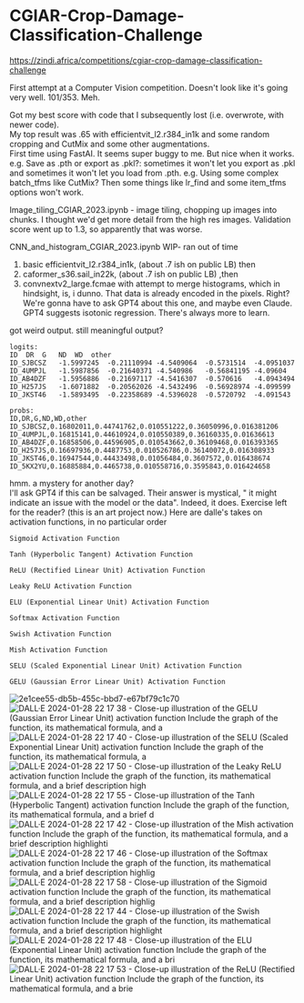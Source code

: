 # CGIAR-Crop-Damage-Classification-Challenge
https://zindi.africa/competitions/cgiar-crop-damage-classification-challenge

First attempt at a Computer Vision competition.  Doesn't look like it's going very well.  101/353.  Meh.

Got my best score with code that I subsequently lost (i.e. overwrote, with newer code).  
My top result was .65 with efficientvit_l2.r384_in1k and some random cropping and CutMix and some other augmentations.  
First time using FastAI.  It seems super buggy to me.  But nice when it works.  
e.g. Save as .pth or export as .pkl?: sometimes it won't let you export as .pkl and sometimes it won't let you load from .pth.
e.g. Using some complex batch_tfms like CutMix? Then some things like lr_find and some item_tfms options won't work.



Image_tiling_CGIAR_2023.ipynb - image tiling, chopping up images into chunks. I thought we'd get more detail from the high res images.  Validation score went up to 1.3, so apparently that was worse.

CNN_and_histogram_CGIAR_2023.ipynb WIP- ran out of time  
1. basic efficientvit_l2.r384_in1k, (about .7 ish on public LB) then
2. caformer_s36.sail_in22k, (about .7 ish on public LB) ,then
3. convnextv2_large.fcmae with attempt to merge histograms, which in hindsight, is, i dunno. That data is already encoded in the pixels.  Right?   We're gonna have to ask GPT4 about this one, and maybe even Claude.  GPT4 suggests isotonic regression.  There's always more to learn.

got weird output.  still meaningful output?

    logits:
    ID	DR	G	ND	WD	other
    ID_SJBCSZ	-1.5997245	-0.21110994	-4.5409064	-0.5731514	-4.0951037  
    ID_4UMPJL	-1.5987856	-0.21640371	-4.540986	-0.56841195	-4.09604  
    ID_AB4DZF	-1.5956886	-0.21697117	-4.5416307	-0.570616	-4.0943494  
    ID_H257JS	-1.6071882	-0.20562026	-4.5432496	-0.56928974	-4.099599  
    ID_JKST46	-1.5893495	-0.22358689	-4.5396028	-0.5720792	-4.091543  
    
    probs:  
    ID,DR,G,ND,WD,other  
    ID_SJBCSZ,0.16802011,0.44741762,0.010551222,0.36050996,0.016381206
    ID_4UMPJL,0.16815141,0.44610924,0.010550389,0.36160335,0.01636613  
    ID_AB4DZF,0.16858506,0.44596905,0.010543662,0.36109468,0.016393365  
    ID_H257JS,0.16697936,0.4487753,0.010526786,0.36140072,0.016308933  
    ID_JKST46,0.16947544,0.44433498,0.01056484,0.3607572,0.016438674  
    ID_5KX2YU,0.16885884,0.4465738,0.010558716,0.3595843,0.016424658  

hmm.  a mystery for another day?  
I'll ask GPT4 if this can be salvaged.  Their answer is mystical, " it might indicate an issue with the model or the data".  Indeed, it does.  Exercise left for the reader?  (this is an art project now.)
Here are dalle's takes on activation functions, in no particular order

    Sigmoid Activation Function

    Tanh (Hyperbolic Tangent) Activation Function

    ReLU (Rectified Linear Unit) Activation Function

    Leaky ReLU Activation Function

    ELU (Exponential Linear Unit) Activation Function

    Softmax Activation Function

    Swish Activation Function

    Mish Activation Function

    SELU (Scaled Exponential Linear Unit) Activation Function

    GELU (Gaussian Error Linear Unit) Activation Function


![2e1cee55-db5b-455c-bbd7-e67bf79c1c70](https://github.com/javadan/CGIAR-Crop-Damage-Classification-Challenge/assets/3356298/0345960b-aa4c-45a4-abe6-2a57b55606a4)
![DALL·E 2024-01-28 22 17 38 - Close-up illustration of the GELU (Gaussian Error Linear Unit) activation function  Include the graph of the function, its mathematical formula, and a](https://github.com/javadan/CGIAR-Crop-Damage-Classification-Challenge/assets/3356298/da8c8174-a6e1-41bd-9c5d-c99e9440f017)
![DALL·E 2024-01-28 22 17 40 - Close-up illustration of the SELU (Scaled Exponential Linear Unit) activation function  Include the graph of the function, its mathematical formula, a](https://github.com/javadan/CGIAR-Crop-Damage-Classification-Challenge/assets/3356298/8a731f1b-87fa-4766-bef7-b99f318b011b)
![DALL·E 2024-01-28 22 17 50 - Close-up illustration of the Leaky ReLU activation function  Include the graph of the function, its mathematical formula, and a brief description high](https://github.com/javadan/CGIAR-Crop-Damage-Classification-Challenge/assets/3356298/e26a20c7-2899-4e9b-9726-aff8a900c4ab)
![DALL·E 2024-01-28 22 17 55 - Close-up illustration of the Tanh (Hyperbolic Tangent) activation function  Include the graph of the function, its mathematical formula, and a brief d](https://github.com/javadan/CGIAR-Crop-Damage-Classification-Challenge/assets/3356298/b053f7af-f14d-4f67-921a-699c4c412f09)
![DALL·E 2024-01-28 22 17 42 - Close-up illustration of the Mish activation function  Include the graph of the function, its mathematical formula, and a brief description highlighti](https://github.com/javadan/CGIAR-Crop-Damage-Classification-Challenge/assets/3356298/5b769150-4bb1-4671-910b-395a5c50260a)
![DALL·E 2024-01-28 22 17 46 - Close-up illustration of the Softmax activation function  Include the graph of the function, its mathematical formula, and a brief description highlig](https://github.com/javadan/CGIAR-Crop-Damage-Classification-Challenge/assets/3356298/b97b6039-d55a-4791-b86e-016afce36509)
![DALL·E 2024-01-28 22 17 58 - Close-up illustration of the Sigmoid activation function  Include the graph of the function, its mathematical formula, and a brief description highlig](https://github.com/javadan/CGIAR-Crop-Damage-Classification-Challenge/assets/3356298/954a0365-3e5a-4515-9c3e-726939449c71)
![DALL·E 2024-01-28 22 17 44 - Close-up illustration of the Swish activation function  Include the graph of the function, its mathematical formula, and a brief description highlight](https://github.com/javadan/CGIAR-Crop-Damage-Classification-Challenge/assets/3356298/4ff4480e-5b13-4d1f-ac46-d9988b45a7fb)
![DALL·E 2024-01-28 22 17 48 - Close-up illustration of the ELU (Exponential Linear Unit) activation function  Include the graph of the function, its mathematical formula, and a bri](https://github.com/javadan/CGIAR-Crop-Damage-Classification-Challenge/assets/3356298/dc4b16fc-53d5-4ec1-a952-5679861f502d)
![DALL·E 2024-01-28 22 17 53 - Close-up illustration of the ReLU (Rectified Linear Unit) activation function  Include the graph of the function, its mathematical formula, and a brie](https://github.com/javadan/CGIAR-Crop-Damage-Classification-Challenge/assets/3356298/067724dd-ac96-4e9e-996b-3b2d4bc01f38)



